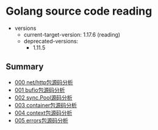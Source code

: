 # Golang source code reading

- versions
    - current-target-version: 1.17.6 (reading)
    - deprecated-versions: 
        - 1.11.5

## Summary

- [000 net/http包源码分析](docs/000-http.ListenAndServe机制源码分析.md)
- [001 bufio包源码分析](docs/001-bufio包源码分析.md)
- [002 sync.Pool源码分析](docs/002-sync.Pool源码分析.md)
- [003 container包源码分析](docs/003-container包源码分析.md)
- [004 context包源码分析](docs/004-context包源码分析.md)
- [005 errors包源码分析](docs/005-errors包源码分析.md)